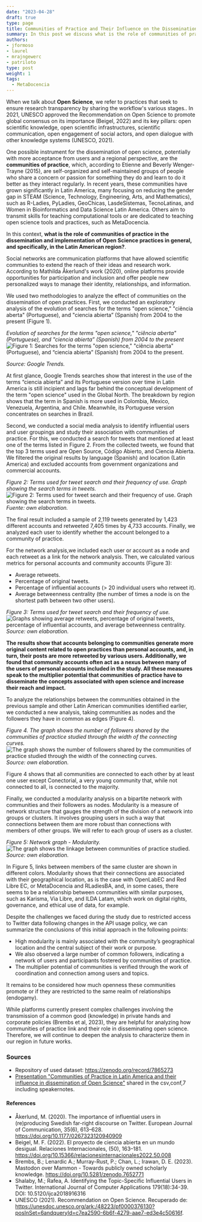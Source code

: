 ```yaml
---
date: "2023-04-28"
draft: true
type: page
title: Communities of Practice and Their Influence on the Dissemination of Open Science in Latin America
summary: In this post we discuss what is the role of communities of practice in the dissemination and implementation of Open Science practices in general, and specifically, in the Latin American region.
authors: 
- jformoso
- laurel
- mrajngewerc
- patriloto
type: post
weight: 1
tags: 
  - MetaDocencia
---
```


When we talk about **Open Science**, we refer to practices that seek to ensure research transparency by sharing the workflow's various stages.. In 2021, UNESCO approved the Recommendation on Open Science to promote global consensus on its importance (Beigel, 2022) and its key pillars: open scientific knowledge, open scientific infrastructures, scientific communication, open engagement of social actors, and open dialogue with other knowledge systems (UNESCO, 2021).

One possible instrument for the dissemination of open science, potentially with more acceptance from users and a regional perspective, are the **communities of practice**, which, according to Etienne and Beverly Wenger-Trayne (2015), are self-organized and self-maintained groups of people who share a concern or passion for something they do and learn to do it better as they interact regularly. In recent years, these communities have grown significantly in Latin America, many focusing on reducing the gender gap in STEAM (Science, Technology, Engineering, Arts, and Mathematics), such as R-Ladies, PyLadies, GeoChicas, LasdeSistemas, TecnoLatinas, and Women in Bioinformatics and Data Science Latin America. Others aim to transmit skills for teaching computational tools or are dedicated to teaching open science tools and practices, such as MetaDocencia.

In this context, **what is the role of communities of practice in the dissemination and implementation of Open Science practices in general, and specifically, in the Latin American region?**.

Social networks are communication platforms that have allowed scientific communities to extend the reach of their ideas and research work. According to Mathilda Åkerlund's work (2020), online platforms provide opportunities for participation and inclusion and offer people new personalized ways to manage their identity, relationships, and information.

We used two methodologies to analyze the effect of communities on the dissemination of open practices. First, we conducted an exploratory analysis of the evolution of searches for the terms "open science," "ciência aberta" (Portuguese), and "ciencia abierta” (Spanish) from 2004 to the present (Figure 1).

*Evolution of searches for the terms "open science," "ciência aberta" (Portuguese), and "ciencia abierta” (Spanish) from 2004 to the present*
![Figure 1: Searches for the terms "open science," "ciência aberta" (Portuguese), and “ciencia abierta” (Spanish) from 2004 to the present.](https://www.metadocencia.org/img/cp-ca/grafico1.png)

*Source: Google Trends.*

At first glance, Google Trends searches show that interest in the use of the terms “ciencia abierta” and its Portuguese version over time in Latin America is still incipient and lags far behind the conceptual development of the term "open science" used in the Global North. The breakdown by region shows that the term in Spanish is more used in Colombia, Mexico, Venezuela, Argentina, and Chile. Meanwhile, its Portuguese version concentrates on searches in Brazil.

Second, we conducted a social media analysis to identify influential users and user groupings and study their association with communities of practice. For this, we conducted a search for tweets that mentioned at least one of the terms listed in Figure 2. From the collected tweets, we found that the top 3 terms used are Open Source, Código Abierto, and Ciencia Abierta. We filtered the original results by language (Spanish) and location (Latin America) and excluded accounts from government organizations and commercial accounts.

*Figure 2: Terms used for tweet search and their frequency of use. Graph showing the search terms in tweets.*
![Figure 2: Terms used for tweet search and their frequency of use. Graph showing the search terms in tweets.](https://www.metadocencia.org/img/cp-ca/grafico2.png)
*Fuente: own elaboration.*

The final result included a sample of 2,119 tweets generated by 1,423 different accounts and retweeted 7,405 times by 4,733 accounts. Finally, we analyzed each user to identify whether the account belonged to a community of practice.

For the network analysis,we included each user or account as a node and each retweet as a link for the network analysis. Then, we calculated various metrics for personal accounts and community accounts (Figure 3):
- Average retweets.
- Percentage of original tweets.
- Percentage of influential accounts (> 20 individual users who retweet it).
- Average betweenness centrality (the number of times a node is on the shortest path between two other users).

*Figure 3: Terms used for tweet search and their frequency of use.*
![Graphs showing average retweets, percentage of original tweets, percentage of influential accounts, and average betweenness centrality.](https://www.metadocencia.org/img/cp-ca/grafico3.png)
*Source: own elaboration.*

**The results show that accounts belonging to communities generate more original content related to open practices than personal accounts, and, in turn, their posts are more retweeted by various users. Additionally, we found that community accounts often act as a nexus between many of the users of personal accounts included in the study. All these measures speak to the multiplier potential that communities of practice have to disseminate the concepts associated with open science and increase their reach and impact.** 

To analyze the relationships between the communities obtained in the previous sample and other Latin American communities identified earlier, we conducted a new analysis, taking communities as nodes and the followers they have in common as edges (Figure 4).

*Figure 4. The graph shows the number of followers shared by the communities of practice studied through the width of the connecting curves.*
![The graph shows the number of followers shared by the communities of practice studied through the width of the connecting curves.](https://www.metadocencia.org/img/cp-ca/grafico4.png)
*Source: own elaboration.*

Figure 4 shows that all communities are connected to each other by at least one user except Conectorial, a very young community that, while not connected to all, is connected to the majority.

Finally, we conducted a modularity analysis on a bipartite network with communities and their followers as nodes. Modularity is a measure of network structure that gauges the strength of the division of a network into groups or clusters. It involves grouping users in such a way that connections between them are more robust than connections with members of other groups. We will refer to each group of users as a cluster.
 
*Figure 5: Network graph - Modularity.*
![The graph shows the linkage between communities of practice studied.](https://www.metadocencia.org/img/cp-ca/grafico5.png)
*Source: own elaboration.*

In Figure 5, links between members of the same cluster are shown in different colors. Modularity shows that their connections are associated with their geographical location, as is the case with OpenLabEC and Red Libre EC, or MetaDocencia and RLadiesBA, and, in some cases, there seems to be a relationship between communities with similar purposes, such as Karisma, Via Libre, and ILDA Latam, which work on digital rights, governance, and ethical use of data, for example.

Despite the challenges we faced during the study due to restricted access to Twitter data following changes in the API usage policy, we can summarize the conclusions of this initial approach in the following points:
- High modularity is mainly associated with the community’s geographical location and the central subject of their work or purpose.
- We also observed a large number of common followers, indicating a network of users and participants fostered by communities of practice.
- The multiplier potential of communities is verified through the work of coordination and connection among users and topics.

It remains to be considered how much openness these communities promote or if they are restricted to the same realm of relationships (endogamy).

While platforms currently present complex challenges involving the transmission of a common good (knowledge) in private hands and corporate policies (Brembs et al, 2023), they are helpful for analyzing how communities of practice link and their role in disseminating open science. Therefore, we will continue to deepen the analysis to characterize them in our region in future works.

### Sources
- Repository of used dataset: https://zenodo.org/record/7865273 
- [Presentation "Communities of Practice in Latin America and their influence in dissemination of Open Science"](https://docs.google.com/presentation/d/1W70uvkyJTPwUN5YZYSmDRqgG7niPgyfFoi-rBgPfIL0/edit?usp=sharing) shared in the csv,conf,7 including speakernotes.

#### References 
- Åkerlund, M. (2020). The importance of influential users in (re)producing Swedish far-right discourse on Twitter. European Journal of Communication, 35(6), 613–628. https://doi.org/10.1177/0267323120940909
- Beigel, M. F. (2022). El proyecto de ciencia abierta en un mundo desigual. Relaciones Internacionales, (50), 163–181. https://doi.org/10.15366/relacionesinternacionales2022.50.008 
- Brembs, B.; Lenardic A.; Murray-Rust, P.; Chan, L.; Irawan, D. E. (2023). Mastodon over Mammon - Towards publicly owned scholarly knowledge. https://doi.org/10.5281/zenodo.7652771 
- Shalaby, M.; Rafea, A. Identifying the Topic-Specific Influential Users in Twitter. International Journal of Computer Applications 179(18):34-39. DOI: 10.5120/ijca2018916316
- UNESCO (2021). Recommendation on Open Science. Recuperado de: https://unesdoc.unesco.org/ark:/48223/pf0000376130?posInSet=6andqueryId=c7ea2590-6b6f-4279-aae7-ed3e4c50616f. 

